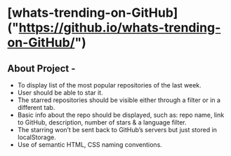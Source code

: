 # [whats-trending-on-GitHub] ("https://github.io/whats-trending-on-GitHub/")

## About Project - 

* To display list of the most popular repositories of the last week.
* User should be able to star it.
* The starred repositories should be visible either through a filter or in a different tab.
* Basic info about the repo should be displayed, such as: repo name, link to GitHub, description, number of stars & a language filter.
* The starring won’t be sent back to GitHub’s servers but just stored in localStorage.
* Use of semantic HTML, CSS naming conventions. 
